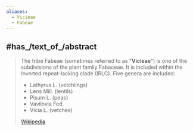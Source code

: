 ```yaml
---
aliases:
  - Vicieae
  - Fabeae
---
```


## #has_/text_of_/abstract 

> The tribe Fabeae (sometimes referred to as "**Vicieae**") is one of the subdivisions of the plant family Fabaceae. 
> It is included within the Inverted repeat-lacking clade (IRLC). Five genera are included:
> - Lathyrus L. (vetchlings)
> - Lens Mill. (lentils)
> - Pisum L. (peas)
> - Vavilovia Fed.
> - Vicia L. (vetches)
>
> [Wikipedia](https://en.wikipedia.org/wiki/Fabeae) 

